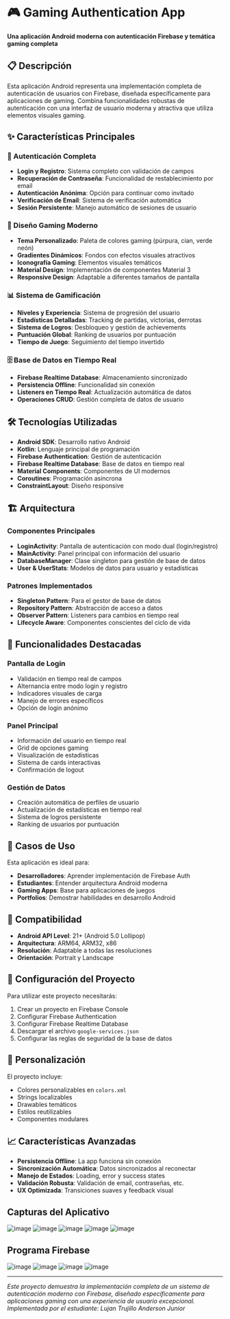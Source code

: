 # 🎮 Gaming Authentication App

**Una aplicación Android moderna con autenticación Firebase y temática gaming completa**

## 📋 Descripción

Esta aplicación Android representa una implementación completa de autenticación de usuarios con Firebase, diseñada específicamente para aplicaciones de gaming. Combina funcionalidades robustas de autenticación con una interfaz de usuario moderna y atractiva que utiliza elementos visuales gaming.

## ✨ Características Principales

### 🔐 Autenticación Completa
- **Login y Registro**: Sistema completo con validación de campos
- **Recuperación de Contraseña**: Funcionalidad de restablecimiento por email
- **Autenticación Anónima**: Opción para continuar como invitado
- **Verificación de Email**: Sistema de verificación automática
- **Sesión Persistente**: Manejo automático de sesiones de usuario

### 🎨 Diseño Gaming Moderno
- **Tema Personalizado**: Paleta de colores gaming (púrpura, cian, verde neón)
- **Gradientes Dinámicos**: Fondos con efectos visuales atractivos
- **Iconografía Gaming**: Elementos visuales temáticos
- **Material Design**: Implementación de componentes Material 3
- **Responsive Design**: Adaptable a diferentes tamaños de pantalla

### 📊 Sistema de Gamificación
- **Niveles y Experiencia**: Sistema de progresión del usuario
- **Estadísticas Detalladas**: Tracking de partidas, victorias, derrotas
- **Sistema de Logros**: Desbloqueo y gestión de achievements
- **Puntuación Global**: Ranking de usuarios por puntuación
- **Tiempo de Juego**: Seguimiento del tiempo invertido

### 🗄️ Base de Datos en Tiempo Real
- **Firebase Realtime Database**: Almacenamiento sincronizado
- **Persistencia Offline**: Funcionalidad sin conexión
- **Listeners en Tiempo Real**: Actualización automática de datos
- **Operaciones CRUD**: Gestión completa de datos de usuario

## 🛠️ Tecnologías Utilizadas

- **Android SDK**: Desarrollo nativo Android
- **Kotlin**: Lenguaje principal de programación
- **Firebase Authentication**: Gestión de autenticación
- **Firebase Realtime Database**: Base de datos en tiempo real
- **Material Components**: Componentes de UI modernos
- **Coroutines**: Programación asíncrona
- **ConstraintLayout**: Diseño responsive

## 🏗️ Arquitectura

### Componentes Principales
- **LoginActivity**: Pantalla de autenticación con modo dual (login/registro)
- **MainActivity**: Panel principal con información del usuario
- **DatabaseManager**: Clase singleton para gestión de base de datos
- **User & UserStats**: Modelos de datos para usuario y estadísticas

### Patrones Implementados
- **Singleton Pattern**: Para el gestor de base de datos
- **Repository Pattern**: Abstracción de acceso a datos
- **Observer Pattern**: Listeners para cambios en tiempo real
- **Lifecycle Aware**: Componentes conscientes del ciclo de vida

## 🚀 Funcionalidades Destacadas

### Pantalla de Login
- Validación en tiempo real de campos
- Alternancia entre modo login y registro
- Indicadores visuales de carga
- Manejo de errores específicos
- Opción de login anónimo

### Panel Principal
- Información del usuario en tiempo real
- Grid de opciones gaming
- Visualización de estadísticas
- Sistema de cards interactivas
- Confirmación de logout

### Gestión de Datos
- Creación automática de perfiles de usuario
- Actualización de estadísticas en tiempo real
- Sistema de logros persistente
- Ranking de usuarios por puntuación

## 🎯 Casos de Uso

Esta aplicación es ideal para:
- **Desarrolladores**: Aprender implementación de Firebase Auth
- **Estudiantes**: Entender arquitectura Android moderna
- **Gaming Apps**: Base para aplicaciones de juegos
- **Portfolios**: Demostrar habilidades en desarrollo Android

## 📱 Compatibilidad

- **Android API Level**: 21+ (Android 5.0 Lollipop)
- **Arquitectura**: ARM64, ARM32, x86
- **Resolución**: Adaptable a todas las resoluciones
- **Orientación**: Portrait y Landscape

## 🔧 Configuración del Proyecto

Para utilizar este proyecto necesitarás:
1. Crear un proyecto en Firebase Console
2. Configurar Firebase Authentication
3. Configurar Firebase Realtime Database
4. Descargar el archivo `google-services.json`
5. Configurar las reglas de seguridad de la base de datos

## 🎨 Personalización

El proyecto incluye:
- Colores personalizables en `colors.xml`
- Strings localizables
- Drawables temáticos
- Estilos reutilizables
- Componentes modulares

## 📈 Características Avanzadas

- **Persistencia Offline**: La app funciona sin conexión
- **Sincronización Automática**: Datos sincronizados al reconectar
- **Manejo de Estados**: Loading, error y success states
- **Validación Robusta**: Validación de email, contraseñas, etc.
- **UX Optimizada**: Transiciones suaves y feedback visual

## Capturas del Aplicativo
![image](https://github.com/user-attachments/assets/d324a0fd-674b-44d8-947f-30648b223776)
![image](https://github.com/user-attachments/assets/16dd9741-2f85-4355-9720-1f1d86512bef)
![image](https://github.com/user-attachments/assets/97364937-3c28-4336-bb8d-079f55530335)
![image](https://github.com/user-attachments/assets/7397ceb4-1720-41e2-8441-50bc921a5595)
![image](https://github.com/user-attachments/assets/d711c012-3201-4868-92b7-60fe08f2fb82)

## Programa Firebase
![image](https://github.com/user-attachments/assets/7d37bc8f-746a-4b06-b87a-70112dae9330)
![image](https://github.com/user-attachments/assets/ebd66368-707c-4107-8e80-36755a618207)
![image](https://github.com/user-attachments/assets/8777cb10-4604-4b96-9861-b3bd026108ea)
![image](https://github.com/user-attachments/assets/94a8b4b0-0bf3-463a-b2e6-7247d6f348ba)

---

*Este proyecto demuestra la implementación completa de un sistema de autenticación moderno con Firebase, diseñado específicamente para aplicaciones gaming con una experiencia de usuario excepcional. Implementada por el estudiante: Lujan Trujillo Anderson Junior*
